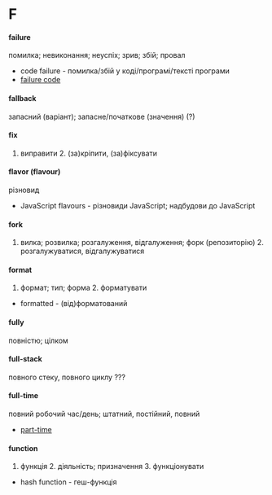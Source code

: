 # F

#### failure
помилка; невиконання; неуспіх; зрив; збій; провал
  - code failure - помилка/збій у коді/програмі/тексті програми
  - [failure code](./C.md#code)

#### fallback
запасний (варіант); запасне/початкове (значення) (?)

#### fix
1. виправити 2. (за)кріпити, (за)фіксувати

#### flavor (flavour)
різновид
  - JavaScript flavours - різновиди JavaScript; надбудови до JavaScript

#### fork
1. вилка; розвилка; розгалуження, відгалуження; форк (репозиторію) 2. розгалужуватися, відгалужуватися

#### format
1. формат; тип; форма 2. форматувати
  - formatted - (від)форматований

#### fully
повністю; цілком

#### full-stack
повного стеку, повного циклу ???

#### full-time
повний робочий час/день; штатний, постійний, повний 
  - [part-time](./P.md#part-time)

#### function
1. функція 2. діяльність; призначення 3. функціонувати
  - hash function - геш-функція
